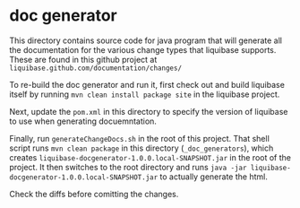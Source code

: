 # doc generator

This directory contains source code for java program that will generate all the documentation for the
various change types that liquibase supports. These are found in this github project at 
`liquibase.github.com/documentation/changes/`

To re-build the doc generator and run it, first check out and build liquibase itself by
running `mvn clean install package site` in the liquibase project.

Next, update the `pom.xml` in this directory to specify the version of liquibase to use when
generating docuemntation. 

Finally, run `generateChangeDocs.sh` in the root of this project. That shell script
runs `mvn clean package` in this directory (`_doc_generators`), which creates 
`liquibase-docgenerator-1.0.0.local-SNAPSHOT.jar` in the root of the project. It then 
switches to the root directory and runs `java -jar liquibase-docgenerator-1.0.0.local-SNAPSHOT.jar` 
to actually generate the html. 

Check the diffs before comitting the changes. 

